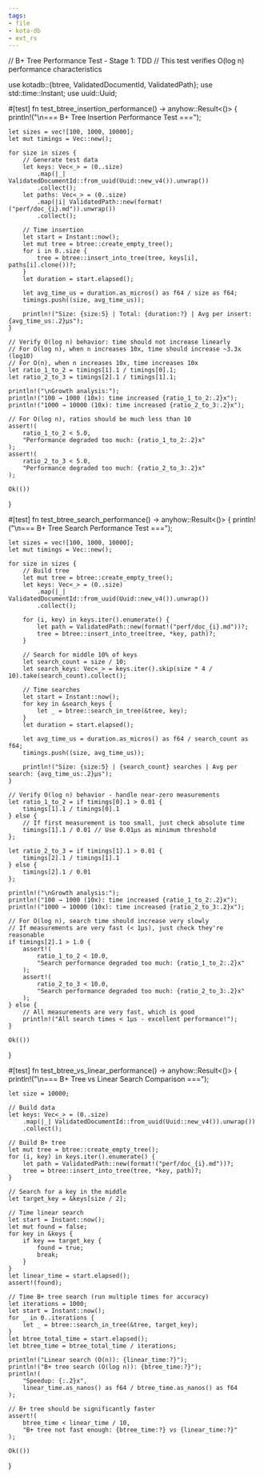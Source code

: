 ```yaml
---
tags:
- file
- kota-db
- ext_rs
---
```

// B+ Tree Performance Test - Stage 1: TDD
// This test verifies O(log n) performance characteristics

use kotadb::{btree, ValidatedDocumentId, ValidatedPath};
use std::time::Instant;
use uuid::Uuid;

#[test]
fn test_btree_insertion_performance() -> anyhow::Result<()> {
    println!("\n=== B+ Tree Insertion Performance Test ===");

    let sizes = vec![100, 1000, 10000];
    let mut timings = Vec::new();

    for size in sizes {
        // Generate test data
        let keys: Vec<_> = (0..size)
            .map(|_| ValidatedDocumentId::from_uuid(Uuid::new_v4()).unwrap())
            .collect();
        let paths: Vec<_> = (0..size)
            .map(|i| ValidatedPath::new(format!("perf/doc_{i}.md")).unwrap())
            .collect();

        // Time insertion
        let start = Instant::now();
        let mut tree = btree::create_empty_tree();
        for i in 0..size {
            tree = btree::insert_into_tree(tree, keys[i], paths[i].clone())?;
        }
        let duration = start.elapsed();

        let avg_time_us = duration.as_micros() as f64 / size as f64;
        timings.push((size, avg_time_us));

        println!("Size: {size:5} | Total: {duration:?} | Avg per insert: {avg_time_us:.2}μs");
    }

    // Verify O(log n) behavior: time should not increase linearly
    // For O(log n), when n increases 10x, time should increase ~3.3x (log10)
    // For O(n), when n increases 10x, time increases 10x
    let ratio_1_to_2 = timings[1].1 / timings[0].1;
    let ratio_2_to_3 = timings[2].1 / timings[1].1;

    println!("\nGrowth analysis:");
    println!("100 → 1000 (10x): time increased {ratio_1_to_2:.2}x");
    println!("1000 → 10000 (10x): time increased {ratio_2_to_3:.2}x");

    // For O(log n), ratios should be much less than 10
    assert!(
        ratio_1_to_2 < 5.0,
        "Performance degraded too much: {ratio_1_to_2:.2}x"
    );
    assert!(
        ratio_2_to_3 < 5.0,
        "Performance degraded too much: {ratio_2_to_3:.2}x"
    );

    Ok(())
}

#[test]
fn test_btree_search_performance() -> anyhow::Result<()> {
    println!("\n=== B+ Tree Search Performance Test ===");

    let sizes = vec![100, 1000, 10000];
    let mut timings = Vec::new();

    for size in sizes {
        // Build tree
        let mut tree = btree::create_empty_tree();
        let keys: Vec<_> = (0..size)
            .map(|_| ValidatedDocumentId::from_uuid(Uuid::new_v4()).unwrap())
            .collect();

        for (i, key) in keys.iter().enumerate() {
            let path = ValidatedPath::new(format!("perf/doc_{i}.md"))?;
            tree = btree::insert_into_tree(tree, *key, path)?;
        }

        // Search for middle 10% of keys
        let search_count = size / 10;
        let search_keys: Vec<_> = keys.iter().skip(size * 4 / 10).take(search_count).collect();

        // Time searches
        let start = Instant::now();
        for key in &search_keys {
            let _ = btree::search_in_tree(&tree, key);
        }
        let duration = start.elapsed();

        let avg_time_us = duration.as_micros() as f64 / search_count as f64;
        timings.push((size, avg_time_us));

        println!("Size: {size:5} | {search_count} searches | Avg per search: {avg_time_us:.2}μs");
    }

    // Verify O(log n) behavior - handle near-zero measurements
    let ratio_1_to_2 = if timings[0].1 > 0.01 {
        timings[1].1 / timings[0].1
    } else {
        // If first measurement is too small, just check absolute time
        timings[1].1 / 0.01 // Use 0.01μs as minimum threshold
    };

    let ratio_2_to_3 = if timings[1].1 > 0.01 {
        timings[2].1 / timings[1].1
    } else {
        timings[2].1 / 0.01
    };

    println!("\nGrowth analysis:");
    println!("100 → 1000 (10x): time increased {ratio_1_to_2:.2}x");
    println!("1000 → 10000 (10x): time increased {ratio_2_to_3:.2}x");

    // For O(log n), search time should increase very slowly
    // If measurements are very fast (< 1μs), just check they're reasonable
    if timings[2].1 > 1.0 {
        assert!(
            ratio_1_to_2 < 10.0,
            "Search performance degraded too much: {ratio_1_to_2:.2}x"
        );
        assert!(
            ratio_2_to_3 < 10.0,
            "Search performance degraded too much: {ratio_2_to_3:.2}x"
        );
    } else {
        // All measurements are very fast, which is good
        println!("All search times < 1μs - excellent performance!");
    }

    Ok(())
}

#[test]
fn test_btree_vs_linear_performance() -> anyhow::Result<()> {
    println!("\n=== B+ Tree vs Linear Search Comparison ===");

    let size = 10000;

    // Build data
    let keys: Vec<_> = (0..size)
        .map(|_| ValidatedDocumentId::from_uuid(Uuid::new_v4()).unwrap())
        .collect();

    // Build B+ tree
    let mut tree = btree::create_empty_tree();
    for (i, key) in keys.iter().enumerate() {
        let path = ValidatedPath::new(format!("perf/doc_{i}.md"))?;
        tree = btree::insert_into_tree(tree, *key, path)?;
    }

    // Search for a key in the middle
    let target_key = &keys[size / 2];

    // Time linear search
    let start = Instant::now();
    let mut found = false;
    for key in &keys {
        if key == target_key {
            found = true;
            break;
        }
    }
    let linear_time = start.elapsed();
    assert!(found);

    // Time B+ tree search (run multiple times for accuracy)
    let iterations = 1000;
    let start = Instant::now();
    for _ in 0..iterations {
        let _ = btree::search_in_tree(&tree, target_key);
    }
    let btree_total_time = start.elapsed();
    let btree_time = btree_total_time / iterations;

    println!("Linear search (O(n)): {linear_time:?}");
    println!("B+ tree search (O(log n)): {btree_time:?}");
    println!(
        "Speedup: {:.2}x",
        linear_time.as_nanos() as f64 / btree_time.as_nanos() as f64
    );

    // B+ tree should be significantly faster
    assert!(
        btree_time < linear_time / 10,
        "B+ tree not fast enough: {btree_time:?} vs {linear_time:?}"
    );

    Ok(())
}
